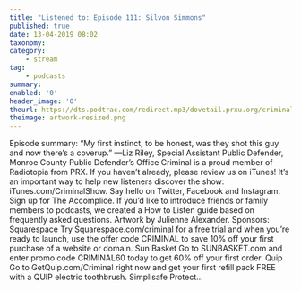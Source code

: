 ```yaml
---
title: "Listened to: Episode 111: Silvon Simmons"
published: true
date: 13-04-2019 08:02
taxonomy:
category:
	- stream
tag:
	- podcasts
summary:
enabled: '0'
header_image: '0'
theurl: https://dts.podtrac.com/redirect.mp3/dovetail.prxu.org/criminal/c12e8b3b-7144-4b3d-b257-9ba0f91b7127/Episode_111_190328_neg18_for_podcast_part_1_1.mp3
theimage: artwork-resized.png
--- 
```

Episode summary: “My first instinct, to be honest, was they shot this guy and now there’s a coverup.” —Liz Riley, Special Assistant Public Defender, Monroe County Public Defender’s Office Criminal is a proud member of Radiotopia from PRX. If you haven’t already, please review us on iTunes! It’s an important way to help new listeners discover the show: iTunes.com/CriminalShow. Say hello on Twitter, Facebook and Instagram. Sign up for The Accomplice. If you’d like to introduce friends or family members to podcasts, we created a How to Listen guide based on frequently asked questions. Artwork by Julienne Alexander. Sponsors: Squarespace Try Squarespace.com/criminal for a free trial and when you’re ready to launch, use the offer code CRIMINAL to save 10% off your first purchase of a website or domain. Sun Basket Go to SUNBASKET.com and enter promo code CRIMINAL60 today to get 60% off your first order. Quip Go to GetQuip.com/Criminal right now and get your first refill pack FREE with a QUIP electric toothbrush. Simplisafe Protect…

